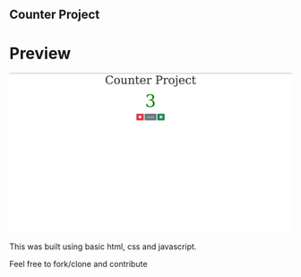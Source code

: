 ## Counter Project

# Preview

![alt text](screenshot.png "counter")

This was built using basic html, css and javascript.

Feel free to fork/clone and contribute
